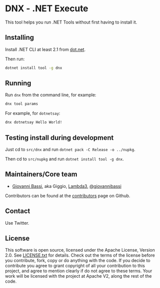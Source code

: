 # DNX - .NET Execute

This tool helps you run .NET Tools without first having to install it.

## Installing


Install .NET CLI at least 2.1 from [dot.net](https://dot.net).

Then run:

```bash
dotnet install tool -g dnx
```

## Running

Run `dnx` from the command line, for example:

```bash
dnx tool params
```

For example, for `dotnetsay`:


```bash
dnx dotnetsay Hello World!
```

## Testing install during development

Just cd to `src/dnx` and run `dotnet pack -C Release -o ../nupkg`.

Then cd to `src/nupkg` and run `dotnet install tool -g dnx`.

## Maintainers/Core team

* [Giovanni Bassi](http://blog.lambda3.com.br/L3/giovannibassi/), aka Giggio, [Lambda3](http://www.lambda3.com.br), [@giovannibassi](https://twitter.com/giovannibassi)

Contributors can be found at the [contributors](https://github.com/lambda3/dnx/graphs/contributors) page on Github.

## Contact

Use Twitter.

## License

This software is open source, licensed under the Apache License, Version 2.0.
See [LICENSE.txt](https://github.com/lambda3/dnx/blob/master/LICENSE.txt) for details.
Check out the terms of the license before you contribute, fork, copy or do anything
with the code. If you decide to contribute you agree to grant copyright of all your contribution to this project, and agree to
mention clearly if do not agree to these terms. Your work will be licensed with the project at Apache V2, along the rest of the code.
